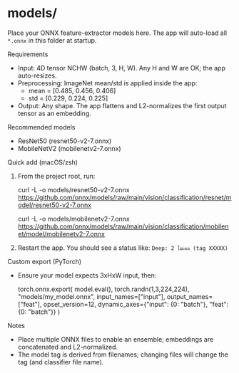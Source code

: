 # models/

Place your ONNX feature-extractor models here. The app will auto-load all `*.onnx` in this folder at startup.

Requirements
- Input: 4D tensor NCHW (batch, 3, H, W). Any H and W are OK; the app auto-resizes.
- Preprocessing: ImageNet mean/std is applied inside the app:
  - mean = [0.485, 0.456, 0.406]
  - std  = [0.229, 0.224, 0.225]
- Output: Any shape. The app flattens and L2-normalizes the first output tensor as an embedding.

Recommended models
- ResNet50 (resnet50-v2-7.onnx)
- MobileNetV2 (mobilenetv2-7.onnx)

Quick add (macOS/zsh)
1) From the project root, run:

   curl -L -o models/resnet50-v2-7.onnx \
     https://github.com/onnx/models/raw/main/vision/classification/resnet/model/resnet50-v2-7.onnx

   curl -L -o models/mobilenetv2-7.onnx \
     https://github.com/onnx/models/raw/main/vision/classification/mobilenet/model/mobilenetv2-7.onnx

2) Restart the app. You should see a status like: `Deep: 2 โมเดล (tag XXXXX)`

Custom export (PyTorch)
- Ensure your model expects 3xHxW input, then:

  torch.onnx.export(
    model.eval(),
    torch.randn(1,3,224,224),
    "models/my_model.onnx",
    input_names=["input"],
    output_names=["feat"],
    opset_version=12,
    dynamic_axes={"input": {0: "batch"}, "feat": {0: "batch"}}
  )

Notes
- Place multiple ONNX files to enable an ensemble; embeddings are concatenated and L2-normalized.
- The model tag is derived from filenames; changing files will change the tag (and classifier file name).
